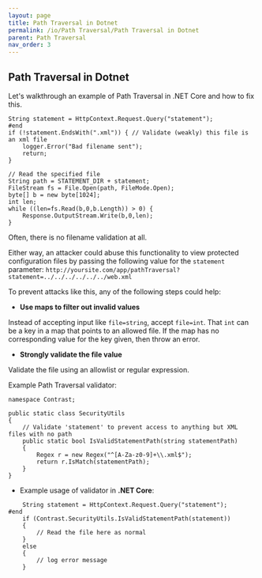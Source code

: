 ```yaml
---
layout: page
title: Path Traversal in Dotnet
permalink: /io/Path Traversal/Path Traversal in Dotnet
parent: Path Traversal
nav_order: 3
---
```


## Path Traversal in Dotnet 

Let's walkthrough an example of Path Traversal in .NET Core and how to fix this.

```
String statement = HttpContext.Request.Query("statement");
#end
if (!statement.EndsWith(".xml")) { // Validate (weakly) this file is an xml file
	logger.Error("Bad filename sent");
	return;
}

// Read the specified file
String path = STATEMENT_DIR + statement;
FileStream fs = File.Open(path, FileMode.Open);
byte[] b = new byte[1024];
int len;
while ((len=fs.Read(b,0,b.Length)) > 0) {
	Response.OutputStream.Write(b,0,len);
}
```

Often, there is no filename validation at all. 

Either way, an attacker could abuse this functionality to view protected configuration files by passing the following value for the ```statement``` parameter: ```http://yoursite.com/app/pathTraversal?statement=../../../../../../web.xml``` 

To prevent attacks like this, any of the following steps could help:

- **Use maps to filter out invalid values** 

Instead of accepting input like ```file=string```, accept ```file=int```. That ```int``` can be a key in a map that points to an allowed file. 
If the map has no corresponding value for the key given, then throw an error.

- **Strongly validate the file value** 

Validate the file using an allowlist or regular expression. 


Example Path Traversal validator:

```
namespace Contrast;

public static class SecurityUtils
{
    // Validate 'statement' to prevent access to anything but XML files with no path
    public static bool IsValidStatementPath(string statementPath)
    {
        Regex r = new Regex("^[A-Za-z0-9]+\\.xml$");
        return r.IsMatch(statementPath);
    }
}
``` 


- Example usage of validator in **.NET Core**: 

```
    String statement = HttpContext.Request.Query("statement");
#end
    if (Contrast.SecurityUtils.IsValidStatementPath(statement))
    {
        // Read the file here as normal
    }
    else
    {
        // log error message
    }
```